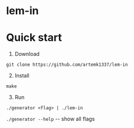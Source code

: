# lem-in

# Quick start
1. Download
```
git clone https://github.com/artemk1337/lem-in
```

2. Install
```
make
```

3. Run
```
./generator <flag> | ./lem-in
```

```./generator --help``` -- show all flags
